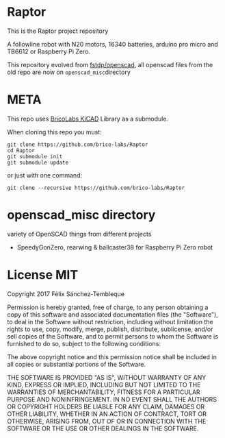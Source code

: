# Raptor

This is the Raptor project repository

A followline robot with N20 motors, 16340 batteries, arduino pro micro and TB6612 or Raspberry Pi Zero.

This repository evolved
from [fstdp/openscad](https://github.com/fstdp/openscad), all openscad
files from the old repo are now on `openscad_misc`directory

# META

This repo
uses [BricoLabs KiCAD](https://github.com/brico-labs/bl_kicad_library)
Library as a submodule.

When cloning this repo you must:

~~~~{bash}
git clone https://github.com/brico-labs/Raptor
cd Raptor
git submodule init
git submodule update
~~~~

or just with one command:

~~~~{bash}
git clone --recursive https://github.com/brico-labs/Raptor
~~~~


# openscad_misc directory

variety of OpenSCAD things from different projects

- SpeedyGonZero, rearwing & ballcaster38 for Raspberry Pi Zero robot


# License MIT

Copyright 2017 Félix Sánchez-Tembleque

Permission is hereby granted, free of charge, to any person obtaining
a copy of this software and associated documentation files (the
"Software"), to deal in the Software without restriction, including
without limitation the rights to use, copy, modify, merge, publish,
distribute, sublicense, and/or sell copies of the Software, and to
permit persons to whom the Software is furnished to do so, subject to
the following conditions:

The above copyright notice and this permission notice shall be
included in all copies or substantial portions of the Software.

THE SOFTWARE IS PROVIDED "AS IS", WITHOUT WARRANTY OF ANY KIND,
EXPRESS OR IMPLIED, INCLUDING BUT NOT LIMITED TO THE WARRANTIES OF
MERCHANTABILITY, FITNESS FOR A PARTICULAR PURPOSE AND
NONINFRINGEMENT. IN NO EVENT SHALL THE AUTHORS OR COPYRIGHT HOLDERS BE
LIABLE FOR ANY CLAIM, DAMAGES OR OTHER LIABILITY, WHETHER IN AN ACTION
OF CONTRACT, TORT OR OTHERWISE, ARISING FROM, OUT OF OR IN CONNECTION
WITH THE SOFTWARE OR THE USE OR OTHER DEALINGS IN THE SOFTWARE.
